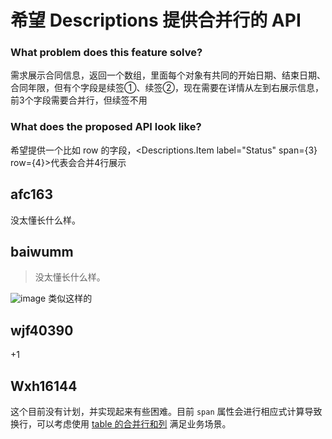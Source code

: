 # 希望 Descriptions 提供合并行的 API

### What problem does this feature solve?

需求展示合同信息，返回一个数组，里面每个对象有共同的开始日期、结束日期、合同年限，但有个字段是续签①、续签②，现在需要在详情从左到右展示信息，前3个字段需要合并行，但续签不用

### What does the proposed API look like?

希望提供一个比如 row 的字段，<Descriptions.Item label="Status" span={3} row={4}>代表会合并4行展示

<!-- generated by ant-design-issue-helper. DO NOT REMOVE -->

## afc163

没太懂长什么样。

## baiwumm

> 没太懂长什么样。

![image](https://user-images.githubusercontent.com/40554571/226496537-bd65fdfd-3c00-4fcf-9fd5-268f7537976c.png)
类似这样的

## wjf40390

+1

## Wxh16144

这个目前没有计划，并实现起来有些困难。目前 `span` 属性会进行相应式计算导致换行，可以考虑使用 [table 的合并行和列](https://ant.design/components/table-cn#components-table-demo-colspan-rowspan) 满足业务场景。
